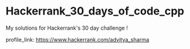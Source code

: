 # Hackerrank_30_days_of_code_cpp

My solutions for Hackerrank's 30 day challenge !

profile_link: https://www.hackerrank.com/advitya_sharma
